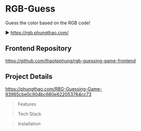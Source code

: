 # RGB-Guess

Guess the color based on the RGB code!

▶️ https://rgb.phungthao.com/

## Frontend Repository
https://github.com/thaotpphung/rgb-guessing-game-frontend

## Project Details 

https://phungthao.com/RBG-Guessing-Game-93965cbe0c904bc680e622053784cc73

> Features

> Tech Stack

> Installation

